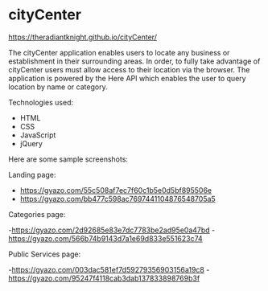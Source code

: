 # cityCenter

https://theradiantknight.github.io/cityCenter/

The cityCenter application enables users to locate any business or establishment in their surrounding areas. In order, to fully take advantage of cityCenter users must allow access to their location via the browser. The application is powered by the Here API which enables the user to query location by name or category. 

Technologies used: 
- HTML
- CSS
- JavaScript
- jQuery 

Here are some sample screenshots:

Landing page: 

- https://gyazo.com/55c508af7ec7f60c1b5e0d5bf895506e
- https://gyazo.com/bb477c598ac7697441104876548705a5

Categories page: 

-https://gyazo.com/2d92685e83e7dc7783be2ad95e0a47bd
-https://gyazo.com/566b74b9143d7a1e69d833e551623c74

Public Services page: 

-https://gyazo.com/003dac581ef7d59279356903156a19c8 
-https://gyazo.com/95247f4118cab3dab137833898769b3f
